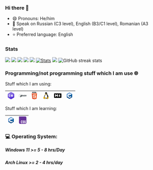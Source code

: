 ### Hi there 👋

- 😄 Pronouns: He/him
- 🥶 Speak on Russian (C3 level), English (B3/C1 level), Romanian (A3 level)
- ⭐ Preferred language: English

### Stats
![](http://github-profile-summary-cards.vercel.app/api/cards/profile-details?username=gamma63) 
![](http://github-profile-summary-cards.vercel.app/api/cards/repos-per-language?username=gamma63)
![](http://github-profile-summary-cards.vercel.app/api/cards/most-commit-language?username=gamma63)
![](http://github-profile-summary-cards.vercel.app/api/cards/stats?username=gamma63)
![](http://github-profile-summary-cards.vercel.app/api/cards/productive-time?username=gamma63)
[![Stats](https://github-readme-stats.vercel.app/api?username=gamma63)](https://github.com/gamma63)
![](https://github-readme-activity-graph.vercel.app/graph?username=gamma63)
![GitHub streak stats](https://github-readme-streak-stats.herokuapp.com/?user=gamma63)  

### Programming/not programming stuff which I am use 🌐

Stuff which I am using:

| [<img src="https://raw.githubusercontent.com/github/explore/cfd26557025b2ccaa2d3d25f3e518e29ebea05c5/topics/csharp/csharp.png" alt="csharp logo" width="24">](https://learn.microsoft.com/en-us/dotnet/csharp/) | [<img src="https://raw.githubusercontent.com/github/explore/cfd26557025b2ccaa2d3d25f3e518e29ebea05c5/topics/bash/bash.png" alt="bash logo" width="24">](https://www.gnu.org/software/bash/manual/bash.html) | [<img src="https://raw.githubusercontent.com/github/explore/cfd26557025b2ccaa2d3d25f3e518e29ebea05c5/topics/html/html.png" alt="html logo" width="24">](https://html.spec.whatwg.org/) | [<img src="https://raw.githubusercontent.com/github/explore/cfd26557025b2ccaa2d3d25f3e518e29ebea05c5/topics/linux/linux.png" alt="linux logo" width="24">](https://kernel.org) | [<img src="https://raw.githubusercontent.com/github/explore/cfd26557025b2ccaa2d3d25f3e518e29ebea05c5/topics/markdown/markdown.png" alt="markdown logo" width="24">](https://daringfireball.net/projects/markdown/) | [<img src="https://raw.githubusercontent.com/github/explore/cfd26557025b2ccaa2d3d25f3e518e29ebea05c5/topics/c/c.png" alt="c logo" width="24">](https://www.iso.org/standard/74528.html)|
|---|---|---|---|---|---|

Stuff which I am learning:

| [<img src="https://raw.githubusercontent.com/github/explore/cfd26557025b2ccaa2d3d25f3e518e29ebea05c5/topics/c/c.png" alt="c logo" width="24">](https://www.iso.org/standard/74528.html)| [<img src="https://raw.githubusercontent.com/github/explore/cfd26557025b2ccaa2d3d25f3e518e29ebea05c5/topics/css/css.png" alt="css logo" width="24">](https://www.w3.org/TR/CSS/#css)
|---|---|

### 💻 Operating System: 
##### Windows 11                 >= 5 - 8 hrs/Day
##### Arch Linux                 >= 2 - 4 hrs/day
